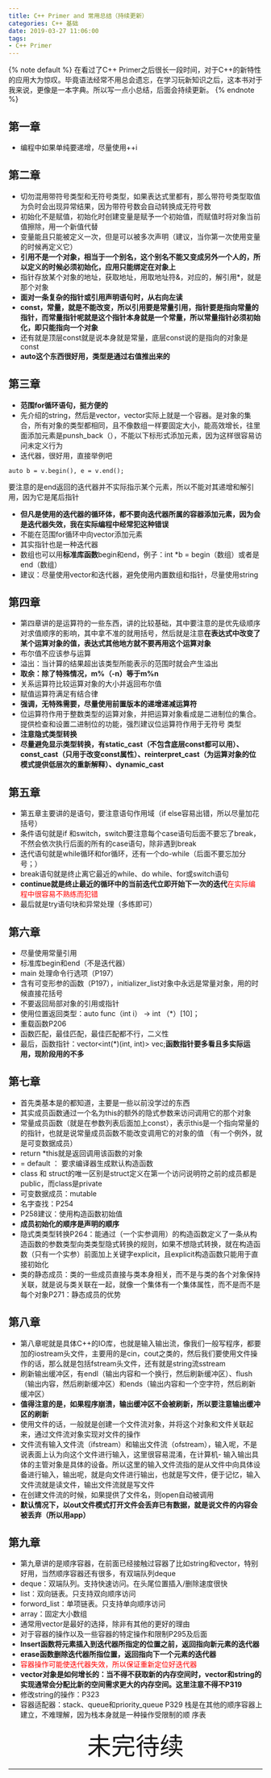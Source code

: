 ```yaml
---
title: C++ Primer and 常用总结（持续更新）
categories: C++ 基础
date: 2019-03-27 11:06:00
tags:
- C++ Primer
---
```

{% note default %}
在看过了C++ Primer之后很长一段时间，对于C++的新特性的应用大为惊叹。毕竟语法经常不用总会遗忘，在学习玩新知识之后，这本书对于我来说，更像是一本字典。所以写一点小总结，后面会持续更新。
{% endnote %}

<!-- more -->

## 第一章
- 编程中如果单纯要递增，尽量使用++i

## 第二章
- 切勿混用带符号类型和无符号类型，如果表达式里都有，那么带符号类型取值为负时会出现异常结果，因为带符号数会自动转换成无符号数
- 初始化不是赋值，初始化时创建变量是赋予一个初始值，而赋值时将对象当前值擦除，用一个新值代替
- 变量能且只能被定义一次，但是可以被多次声明（建议，当你第一次使用变量的时候再定义它）
- **引用不是一个对象，相当于一个别名，这个别名不能又变成另外一个人的，所以定义的时候必须初始化，应用只能绑定在对象上**
- 指针存放某个对象的地址，获取地址，用取地址符&，对应的，解引用\*，就是那个对象
- **面对一条复杂的指针或引用声明语句时，从右向左读**
- **const，常量，就是不能改变，所以引用要是常量引用，指针要是指向常量的指针，而常量指针呢就是这个指针本身就是一个常量，所以常量指针必须初始化，即只能指向一个对象**
- 还有就是顶层const就是说本身就是常量，底层const说的是指向的对象是const
- **auto这个东西很好用，类型是通过右值推出来的**

## 第三章
- **范围for循环语句，挺方便的**
- 先介绍的string，然后是vector，vector实际上就是一个容器。是对象的集合，所有对象的类型都相同，且不像数组一样要固定大小，能高效增长，往里面添加元素是punsh_back（），不能以下标形式添加元素，因为这样很容易访问未定义行为
- 迭代器，很好用，直接举例吧
``` 
auto b = v.begin(), e = v.end();
```
要注意的是end返回的迭代器并不实际指示某个元素，所以不能对其递增和解引用，因为它是尾后指针
- **但凡是使用的迭代器的循环体，都不要向迭代器所属的容器添加元素，因为会是迭代器失效，我在实际编程中经常犯这种错误**
- 不能在范围for循环中向vector添加元素
- 其实指针也是一种迭代器
- 数组也可以用**标准库函数**begin和end，例子：int \*b = begin（数组）或者是end（数组）
- 建议：尽量使用vector和迭代器，避免使用内置数组和指针，尽量使用string

## 第四章
- 第四章讲的是运算符的一些东西，讲的比较基础，其中要注意的是优先级顺序对求值顺序的影响，其中拿不准的就用括号，然后就是注意**在表达式中改变了某个运算对象的值，表达式其他地方就不要再用这个运算对象**
- 布尔值不应该参与运算
- 溢出：当计算的结果超出该类型所能表示的范围时就会产生溢出
- **取余：除了特殊情况，m%（-n）等于m%n**
- 关系运算符比较运算对象的大小并返回布尔值
- 赋值运算符满足有结合律
- **强调，无特殊需要，尽量使用前置版本的递增递减运算符**
- 位运算符作用于整数类型的运算对象，并把运算对象看成是二进制位的集合。提供检查和设置二进制位的功能，强烈建议位运算符作用于无符号
类型
- **注意隐式类型转换**
- **尽量避免显示类型转换，有static_cast（不包含底层const都可以用）、const_cast（只用于改变const属性）、reinterpret_cast（为运算对象的位模式提供低层次的重新解释）、dynamic_cast**

## 第五章
- 第五章主要讲的是语句，要注意语句作用域（if else容易出错，所以尽量加花括号）
- 条件语句就是if 和switch，switch要注意每个case语句后面不要忘了break，不然会依次执行后面的所有的case语句，除非遇到break
- 迭代语句就是while循环和for循环，还有一个do-while（后面不要忘加分号；）
- break语句就是终止离它最近的while、do while、for或switch语句
- **continue就是终止最近的循环中的当前迭代立即开始下一次的迭代**<font color="red">在实际编程中很容易不熟练而犯错</font>
- 最后就是try语句块和异常处理（多练即可）

## 第六章
- 尽量使用常量引用
- 标准库begin和end（不是迭代器）
- main 处理命令行选项（P197）
- 含有可变形参的函数（P197），initializer_list对象中永远是常量对象，用的时候直接花括号
- 不要返回局部对象的引用或指针
- 使用位置返回类型：auto func（int i） -> int （*）[10]；
- 重载函数P206
- 函数匹配，最佳匹配，最佳匹配都不行，二义性
- 最后，函数指针：vector<int(*)(int, int)> vec;**函数指针要多看且多实际运用，现阶段用的不多**

## 第七章
- 首先类基本是的都知道，主要是一些以前没学过的东西
- 其实成员函数通过一个名为this的额外的隐式参数来访问调用它的那个对象
- 常量成员函数（就是在参数列表后面加上const），表示this是一个指向常量的的指针，也就是说常量成员函数不能改变调用它的对象的值
（有一个例外，就是可变数据成员）
- return *this就是返回调用该函数的对象
- = default ： 要求编译器生成默认构造函数
- class 和 struct的唯一区别是struct定义在第一个访问说明符之前的成员都是public，而class是private
- 可变数据成员：mutable
- 名字查找：P254
- P258建议：使用构造函数初始值
- **成员初始化的顺序是声明的顺序**
- 隐式类类型转换P264：能通过（一个实参调用）的构造函数定义了一条从构造函数的参数类型向类类型隐式转换的规则，如果不想隐式转换，就在构造函数（只有一个实参）前面加上关键字explicit，且explicit构造函数只能用于直接初始化
- 类的静态成员：类的一些成员直接与类本身相关，而不是与类的各个对象保持关联，就是说与类关联在一起，就像一个集体有一个集体属性，而不是而不是每个对象P271：静态成员的优势

## 第八章
- 第八章呢就是具体C++的IO库，也就是输入输出流，像我们一般写程序，都要加的iostream头文件，主要用的是cin，cout之类的，然后我们要使用文件操作的话，那么就是包括fstream头文件，还有就是string流sstream
- 刷新输出缓冲区，有endl（输出内容和一个换行，然后刷新缓冲区）、flush（输出内容，然后刷新缓冲区）和ends（输出内容和一个空字符，然后刷新缓冲区）
- **值得注意的是，如果程序崩溃，输出缓冲区不会被刷新，所以要注意输出缓冲区的刷新**
- 使用文件的话，一般就是创建一个文件流对象，并将这个对象和文件关联起来，通过文件流对象实现对文件的操作
- 文件流有输入文件流（ifstream）和输出文件流（ofstream），输入呢，不是说表面上认为向这个文件进行输入，这里很容易混淆，在计算机- 输入输出具体的主管对象是具体的设备。所以这里的输入文件流指的是从文件中向具体设备进行输入，输出呢，就是向文件进行输出，也就是写文件，便于记忆，输入文件流就是读文件，输出文件流就是写文件
- 在创建文件流的时候，如果提供了文件名，则open自动被调用
- **默认情况下，以out文件模式打开文件会丢弃已有数据，就是说文件的内容会被丢弃（所以用app）**

## 第九章
- 第九章讲的是顺序容器，在前面已经接触过容器了比如string和vector，特别好用，当然顺序容器还有很多，有双端队列deque
- deque：双端队列。支持快速访问。在头尾位置插入/删除速度很快
- list：双向链表。只支持双向顺序访问
- forword_list：单项链表。只支持单向顺序访问
- array：固定大小数组
- 通常用vector是最好的选择，除非有其他的更好的理由
- 对于容器的操作以及一些容器的特定操作和限制P295及后面
- **Insert函数将元素插入到迭代器所指定的位置之前，返回指向新元素的迭代器**
- **erase函数删除迭代器所指位置，返回指向下一个元素的迭代器**
- <font color="red">容器操作可能使迭代器失效，所以保证重新定位好迭代器</font>
- **vector对象是如何增长的：当不得不获取新的内存空间时，vector和string的实现通常会分配比新的空间需求更大的内存空间。这里注意不得不P319**
- 修改string的操作：P323
- 容器适配器：stack、queue和priority_queue P329 栈是在其他的顺序容器上建立，不难理解，因为栈本身就是一种操作受限制的顺
序表

<center><font size="12">未完待续</font></center>

---


